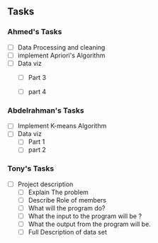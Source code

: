 ## Tasks

### Ahmed's Tasks

- [ ] Data Processing and cleaning
- [ ] implement Apriori's Algorithm
- [ ] Data viz
  - [ ]  Part 3
  - [ ]  part 4


### Abdelrahman's Tasks

- [ ] Implement K-means Algorithm
- [ ] Data viz
  - [ ]  Part 1
  - [ ]  part 2

### Tony's Tasks

- [ ] Project description
  - [ ] Explain The problem
  - [ ] Describe Role of members
  - [ ] What will the program do?
  - [ ] What the input to the program will be ? 
  - [ ] What the output from the program will be.
  - [ ] Full Description of data set
